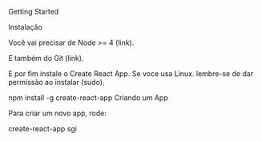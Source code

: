 Getting Started

Instalação

Você vai precisar de Node >= 4 (link).

E também do Git (link).

E por fim instale o Create React App. Se voce usa Linux. lembre-se de dar permissão ao instalar (sudo).

npm install -g create-react-app
Criando um App

Para criar um novo app, rode:

create-react-app sgi

